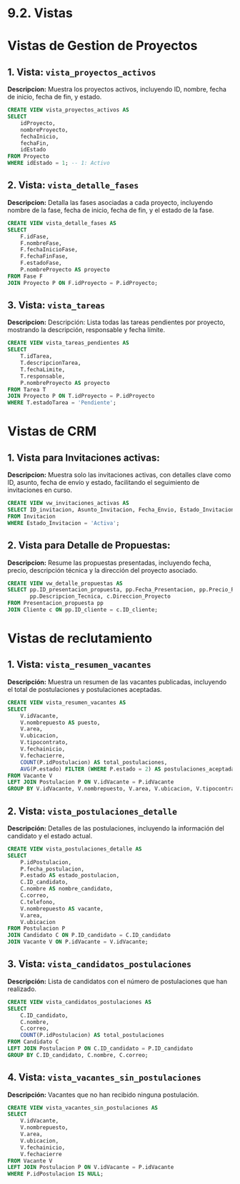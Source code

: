 # 9.2. Vistas

# Vistas de Gestion de Proyectos

## 1. Vista: `vista_proyectos_activos`
**Descripcion:** Muestra los proyectos activos, incluyendo ID, nombre, fecha de inicio, fecha de fin, y estado.
```sql
CREATE VIEW vista_proyectos_activos AS
SELECT 
    idProyecto,
    nombreProyecto,
    fechaInicio,
    fechaFin,
    idEstado
FROM Proyecto
WHERE idEstado = 1; -- 1: Activo
```

## 2. Vista: `vista_detalle_fases`
**Descripcion:** Detalla las fases asociadas a cada proyecto, incluyendo nombre de la fase, fecha de inicio, fecha de fin, y el estado de la fase.
```sql
CREATE VIEW vista_detalle_fases AS
SELECT 
    F.idFase,
    F.nombreFase,
    F.fechaInicioFase,
    F.fechaFinFase,
    F.estadoFase,
    P.nombreProyecto AS proyecto
FROM Fase F
JOIN Proyecto P ON F.idProyecto = P.idProyecto;
```
## 3. Vista: `vista_tareas`
**Descripcion:** Descripción: Lista todas las tareas pendientes por proyecto, mostrando la descripción, responsable y fecha límite.
```sql
CREATE VIEW vista_tareas_pendientes AS
SELECT 
    T.idTarea,
    T.descripcionTarea,
    T.fechaLimite,
    T.responsable,
    P.nombreProyecto AS proyecto
FROM Tarea T
JOIN Proyecto P ON T.idProyecto = P.idProyecto
WHERE T.estadoTarea = 'Pendiente';
```

# Vistas de CRM

## 1. Vista para Invitaciones activas:

**Descripcion:** Muestra solo las invitaciones activas, con detalles clave como ID, asunto, fecha de envío y estado, facilitando el seguimiento de invitaciones en curso.

```sql
CREATE VIEW vw_invitaciones_activas AS
SELECT ID_invitacion, Asunto_Invitacion, Fecha_Envio, Estado_Invitacion
FROM Invitacion
WHERE Estado_Invitacion = 'Activa';
```

## 2. Vista para Detalle de Propuestas:

**Descripcion:** Resume las propuestas presentadas, incluyendo fecha, precio, descripción técnica y la dirección del proyecto asociado.

```sql
CREATE VIEW vw_detalle_propuestas AS
SELECT pp.ID_presentacion_propuesta, pp.Fecha_Presentacion, pp.Precio_Propuesto,
       pp.Descripcion_Tecnica, c.Direccion_Proyecto
FROM Presentacion_propuesta pp
JOIN Cliente c ON pp.ID_cliente = c.ID_cliente;
```

# Vistas de reclutamiento

## 1. Vista: `vista_resumen_vacantes`

**Descripción:** Muestra un resumen de las vacantes publicadas, incluyendo el total de postulaciones y postulaciones aceptadas.

```sql
CREATE VIEW vista_resumen_vacantes AS
SELECT 
    V.idVacante,
    V.nombrepuesto AS puesto,
    V.area,
    V.ubicacion,
    V.tipocontrato,
    V.fechainicio,
    V.fechacierre,
    COUNT(P.idPostulacion) AS total_postulaciones,
    AVG(P.estado) FILTER (WHERE P.estado = 2) AS postulaciones_aceptadas
FROM Vacante V
LEFT JOIN Postulacion P ON V.idVacante = P.idVacante
GROUP BY V.idVacante, V.nombrepuesto, V.area, V.ubicacion, V.tipocontrato, V.fechainicio, V.fechacierre;
```
## 2. Vista: `vista_postulaciones_detalle`

**Descripción:** Detalles de las postulaciones, incluyendo la información del candidato y el estado actual.

```sql
CREATE VIEW vista_postulaciones_detalle AS
SELECT 
    P.idPostulacion,
    P.fecha_postulacion,
    P.estado AS estado_postulacion,
    C.ID_candidato,
    C.nombre AS nombre_candidato,
    C.correo,
    C.telefono,
    V.nombrepuesto AS vacante,
    V.area,
    V.ubicacion
FROM Postulacion P
JOIN Candidato C ON P.ID_candidato = C.ID_candidato
JOIN Vacante V ON P.idVacante = V.idVacante;
```

## 3. Vista: `vista_candidatos_postulaciones`

**Descripción:** Lista de candidatos con el número de postulaciones que han realizado.
```sql
CREATE VIEW vista_candidatos_postulaciones AS
SELECT 
    C.ID_candidato,
    C.nombre,
    C.correo,
    COUNT(P.idPostulacion) AS total_postulaciones
FROM Candidato C
LEFT JOIN Postulacion P ON C.ID_candidato = P.ID_candidato
GROUP BY C.ID_candidato, C.nombre, C.correo;
```

## 4. Vista: `vista_vacantes_sin_postulaciones`

**Descripción:** Vacantes que no han recibido ninguna postulación.
```sql
CREATE VIEW vista_vacantes_sin_postulaciones AS
SELECT 
    V.idVacante,
    V.nombrepuesto,
    V.area,
    V.ubicacion,
    V.fechainicio,
    V.fechacierre
FROM Vacante V
LEFT JOIN Postulacion P ON V.idVacante = P.idVacante
WHERE P.idPostulacion IS NULL;
```
